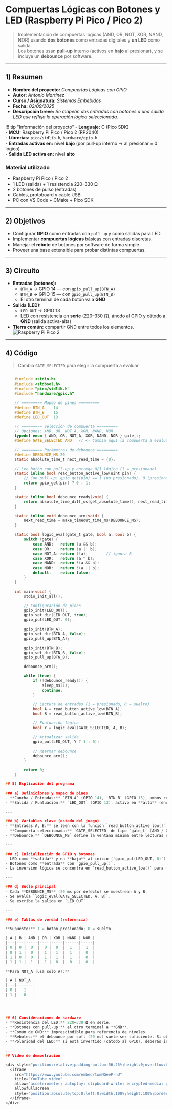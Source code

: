 #  Compuertas Lógicas con Botones y LED (Raspberry Pi Pico / Pico 2)

> Implementación de compuertas lógicas (AND, OR, NOT, XOR, NAND, NOR) usando **dos botones** como entradas digitales y **un LED** como salida.  
> Los botones usan **pull-up** interno (activos en **bajo** al presionar), y se incluye un **debounce** por software.

---

## 1) Resumen

- **Nombre del proyecto:** _Compuertas Lógicas con GPIO_  
- **Autor:** _Antonio Martínez_  
- **Curso / Asignatura:** _Sistemas Embebidos_  
- **Fecha:** _02/09/2025_  
- **Descripción breve:** _Se mapean dos entradas con botones a una salida LED que refleja la operación lógica seleccionada._

!!! tip "Información del proyecto"
    - **Lenguaje:** C (Pico SDK)  
    - **MCU:** Raspberry Pi Pico / Pico 2 (RP2040)  
    - **Librerías:** `pico/stdlib.h`, `hardware/gpio.h`  
    - **Entradas activas en:** nivel **bajo** (por pull-up interno → al presionar = 0 lógico)  
    - **Salida LED activa en:** nivel **alto**

### Material utilizado
- Raspberry Pi Pico / Pico 2  
- 1 LED (salida) + 1 resistencia 220–330 Ω  
- 2 botones de pulso (entradas)  
- Cables, protoboard y cable USB  
- PC con VS Code + CMake + Pico SDK

---

## 2) Objetivos

- Configurar **GPIO** como entradas con `pull_up` y como salidas para LED.  
- Implementar **compuertas lógicas** básicas con entradas discretas.  
- Manejar el **rebote** de botones por software de forma simple.  
- Proveer una base extensible para probar distintas compuertas.

---

## 3) Circuito

- **Entradas (botones):**
  - `BTN_A` → GPIO 14 — con `gpio_pull_up(BTN_A)`  
  - `BTN_B` → GPIO 15 — con `gpio_pull_up(BTN_B)`  
  - El otro terminal de cada botón va a **GND**
- **Salida (LED):**
  - `LED_OUT` → GPIO 13  
  - LED con resistencia en **serie** (220–330 Ω), ánodo al GPIO y cátodo a **GND** (salida activa-alta)
- **Tierra común:** compartir GND entre todos los elementos.
![Raspberry Pi Pico 2](../recursos/imgs/Esquematicocamino.png)  
---

## 4) Código

> Cambia `GATE_SELECTED` para elegir la compuerta a evaluar.

```c

    #include <stdio.h>
    #include <stdbool.h>
    #include "pico/stdlib.h"
    #include "hardware/gpio.h"

    // ========= Mapeo de pines =========
    #define BTN_A    14
    #define BTN_B    15
    #define LED_OUT  13

    // ========= Selección de compuerta =========
    // Opciones: AND, OR, NOT_A, XOR, NAND, NOR
    typedef enum { AND, OR, NOT_A, XOR, NAND, NOR } gate_t;
    #define GATE_SELECTED AND   // <- Cambia aquí la compuerta a evaluar

    // ========= Parámetros de debounce =========
    #define DEBOUNCE_MS 20
    static absolute_time_t next_read_time = {0};

    // Lee botón con pull-up y entrega 0/1 lógico (1 = presionado)
    static inline bool read_button_active_low(uint pin) {
        // Con pull-up: gpio_get(pin) == 1 (no presionado), 0 (presionado)
        return gpio_get(pin) ? 0 : 1;
    }

    static inline bool debounce_ready(void) {
        return absolute_time_diff_us(get_absolute_time(), next_read_time) <= 0;
    }

    static inline void debounce_arm(void) {
        next_read_time = make_timeout_time_ms(DEBOUNCE_MS);
    }

    static bool logic_eval(gate_t gate, bool a, bool b) {
        switch (gate) {
            case AND:   return (a && b);
            case OR:    return (a || b);
            case NOT_A: return (!a);        // ignora B
            case XOR:   return (a ^ b);
            case NAND:  return !(a && b);
            case NOR:   return !(a || b);
            default:    return false;
        }
    }

    int main(void) {
        stdio_init_all();

        // Configuración de pines
        gpio_init(LED_OUT);
        gpio_set_dir(LED_OUT, true);
        gpio_put(LED_OUT, 0);

        gpio_init(BTN_A);
        gpio_set_dir(BTN_A, false);
        gpio_pull_up(BTN_A);

        gpio_init(BTN_B);
        gpio_set_dir(BTN_B, false);
        gpio_pull_up(BTN_B);

        debounce_arm();

        while (true) {
            if (!debounce_ready()) {
                sleep_ms(1);
                continue;
            }

            // Lectura de entradas (1 = presionado, 0 = suelto)
            bool A = read_button_active_low(BTN_A);
            bool B = read_button_active_low(BTN_B);

            // Evaluación lógica
            bool Y = logic_eval(GATE_SELECTED, A, B);

            // Actualizar salida
            gpio_put(LED_OUT, Y ? 1 : 0);

            // Rearmar debounce
            debounce_arm();
        }

        return 0;
    }

## 5) Explicación del programa

### a) Definiciones y mapeo de pines
- **Cancha / Entradas:** `BTN_A` (GPIO 14), `BTN_B` (GPIO 15), ambos con **pull-up** interno (activos en **bajo**).  
- **Salida / Puntuación:** `LED_OUT` (GPIO 13), activo en **alto** (enciende con `1`).  

---

### b) Variables clave (estado del juego)
- **Entradas A, B:** se leen con la función `read_button_active_low()`, que invierte la lógica de `gpio_get()` para que **1 = presionado**.  
- **Compuerta seleccionada:** `GATE_SELECTED` de tipo `gate_t` (AND / OR / NOT_A / XOR / NAND / NOR).  
- **Debounce:** `DEBOUNCE_MS` define la ventana mínima entre lecturas estables.  

---

### c) Inicialización de GPIO y botones
- LED como **salida** y en **bajo** al inicio (`gpio_put(LED_OUT, 0)`).  
- Botones como **entrada** con `gpio_pull_up()`.  
- La inversión lógica se concentra en `read_button_active_low()` para mantener el código limpio.  

---

### d) Bucle principal
- Cada **DEBOUNCE_MS** (20 ms por defecto) se muestrean A y B.  
- Se evalúa `logic_eval(GATE_SELECTED, A, B)`.  
- Se escribe la salida en `LED_OUT`.  

---

### e) Tablas de verdad (referencia)

**Supuesto:** 1 = botón presionado; 0 = suelto.  

| A | B | AND | OR | XOR | NAND | NOR |
|---|---|-----|----|-----|------|-----|
| 0 | 0 |  0  |  0 |  0  |  1   |  1  |
| 0 | 1 |  0  |  1 |  1  |  1   |  0  |
| 1 | 0 |  0  |  1 |  1  |  1   |  0  |
| 1 | 1 |  1  |  1 |  0  |  0   |  0  |

**Para NOT_A (usa solo A):**

| A | NOT_A |
|---|-------|
| 0 |   1   |
| 1 |   0   |

---


## 6) Consideraciones de hardware
- **Resistencia del LED:** 220–330 Ω en serie.  
- **Botones con pull-up:** el otro terminal a **GND**.  
- **Común de GND:** imprescindible para referencia de niveles.  
- **Rebotes:** el debounce por soft (20 ms) suele ser suficiente. Si observas parpadeos, sube a **30–40 ms** o añade filtro **RC**.  
- **Polaridad del LED:** si está invertido (cátodo al GPIO), deberás invertir la lógica de `gpio_put()`.  

---
## Video de demostración

<div style="position:relative;padding-bottom:56.25%;height:0;overflow:hidden;">
  <iframe
    src="https://www.youtube.com/embed/twmNGeeP-nU"
    title="YouTube video"
    allow="accelerometer; autoplay; clipboard-write; encrypted-media; gyroscope; picture-in-picture; web-share"
    allowfullscreen
    style="position:absolute;top:0;left:0;width:100%;height:100%;border:0;">
  </iframe>
</div>
